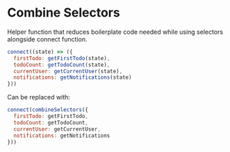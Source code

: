 # Combine Selectors

Helper function that reduces boilerplate code needed while using selectors alongside 
connect function.

```js
connect((state) => ({
  firstTodo: getFirstTodo(state),
  todoCount: getTodoCount(state),
  currentUser: getCurrentUser(state),
  notifications: getNotifications(state)
}))
```
Can be replaced with:
```js
connect(combineSelectors({
  firstTodo: getFirstTodo,
  todoCount: getTodoCount,
  currentUser: getCurrentUser,
  notifications: getNotifications
}))
```
